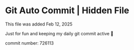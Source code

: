 # Git Auto Commit | Hidden File

This file was added Feb 12, 2025

Just for fun and keeping my daily git commit active 🤪

commit number: 726113

